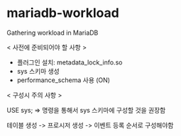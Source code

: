 # mariadb-workload
Gathering workload in MariaDB

< 사전에 준비되어야 할 사항 >
* 플러그인 설치: metadata_lock_info.so
* sys 스키마 생성
* performance_schema 사용 (ON)

< 구성시 주의 사항 >

USE sys; => 명령을 통해서 sys 스키마에 구성할 것을 권장함

테이블 생성 -> 프로시저 생성 -> 이벤트 등록 순서로 구성해야함

